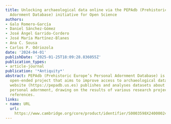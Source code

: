 ```yaml
---
title: Unlocking archaeological data online via the PEPAdb (Prehistoric Europe's Personal
  Adornment Database) initiative for Open Science
authors:
- Galo Romero-García
- Daniel Sánchez-Gómez
- José Ángel Garrido-Cordero
- José María Martínez-Blanes
- Ana C. Sousa
- Carlos P. Odriozola
date: '2024-04-01'
publishDate: '2025-01-25T18:09:28.836055Z'
publication_types:
- article-journal
publication: '*Antiquity*'
abstract: PEPAdb (Prehistoric Europe’s Personal Adornment Database) is a long-term,
  open-ended project that aims to improve access to archaeological data online. Its
  website (https://pepadb.us.es) publishes and analyses datasets about prehistoric
  personal adornment, drawing on the results of various research projects and bibliographic
  references.
links:
- name: URL
  url: 
    https://www.cambridge.org/core/product/identifier/S0003598X24000024/type/journal_article
---
```

